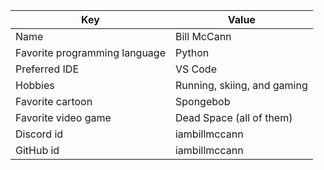 | Key | Value |
| ---- | --- |
| Name | Bill McCann |
| Favorite programming language | Python |
| Preferred IDE | VS Code |
| Hobbies | Running, skiing, and gaming |
| Favorite cartoon | Spongebob |
| Favorite video game | Dead Space (all of them) |
| Discord id | iambillmccann |
| GitHub id | iambillmccann |